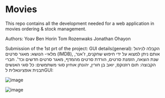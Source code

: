 # Movies
This repo contains all the development needed for a web application in movies ordering &amp; stock management. 

Authors: 
Yoav Ben Horin
Tom Rozenwaks
Jonathan Ohayon 





Submission of the 1st prt of the project: GUI details(general):
הקבלה לניהול מלאי- הנושא: מאגר סרטים (IMDB), אותם ניתן למצוא על ידי חיפוש שחקנים, ז'אנר, שנת הוצאה, הזמנת סרטים, הורדת סרטים מהמדף, מאגר סרטים חדשים וכד'. 
חברי הקבוצה: תום רוזנוקס, יואב בן חורין, יהונתן אוחיון
סוגי משתמשים: כל סוגי האנשים 
תבנית  אופציונאלית לGUI: 

![image](https://user-images.githubusercontent.com/49618587/169826675-b7f61558-86e0-49b9-926f-64b067605891.png)






![image](https://user-images.githubusercontent.com/49618587/169826797-e701d80b-8c70-48a2-8f01-16a2c20fbf19.png)
























